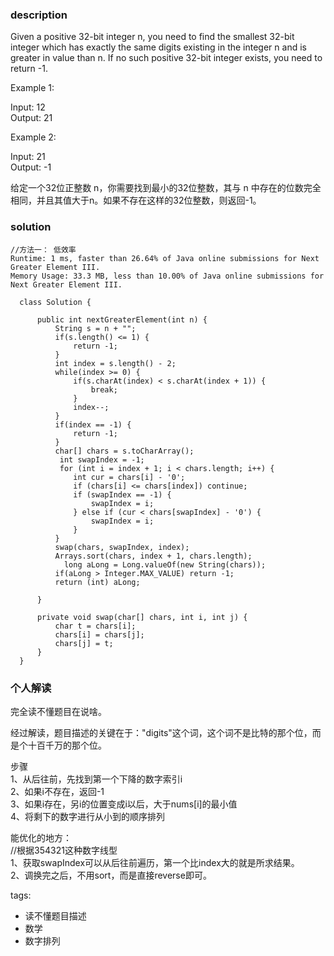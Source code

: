 ### description    
  Given a positive 32-bit integer n, you need to find the smallest 32-bit integer which has exactly the same digits existing in the integer n and is greater in value than n. If no such positive 32-bit integer exists, you need to return -1.  
    
  Example 1:  
    
  Input: 12  
  Output: 21  
     
    
  Example 2:  
    
  Input: 21  
  Output: -1  
    
  给定一个32位正整数 n，你需要找到最小的32位整数，其与 n 中存在的位数完全相同，并且其值大于n。如果不存在这样的32位整数，则返回-1。  
### solution    
```    
//方法一： 低效率  
Runtime: 1 ms, faster than 26.64% of Java online submissions for Next Greater Element III.  
Memory Usage: 33.3 MB, less than 10.00% of Java online submissions for Next Greater Element III.  
  
  class Solution {  
      
      public int nextGreaterElement(int n) {  
          String s = n + "";  
          if(s.length() <= 1) {  
              return -1;  
          }  
          int index = s.length() - 2;  
          while(index >= 0) {  
              if(s.charAt(index) < s.charAt(index + 1)) {  
                  break;  
              }  
              index--;  
          }  
          if(index == -1) {  
              return -1;  
          }  
          char[] chars = s.toCharArray();  
           int swapIndex = -1;  
           for (int i = index + 1; i < chars.length; i++) {  
              int cur = chars[i] - '0';  
              if (chars[i] <= chars[index]) continue;  
              if (swapIndex == -1) {  
                  swapIndex = i;  
              } else if (cur < chars[swapIndex] - '0') {  
                  swapIndex = i;  
              }  
          }  
          swap(chars, swapIndex, index);  
          Arrays.sort(chars, index + 1, chars.length);  
            long aLong = Long.valueOf(new String(chars));  
          if(aLong > Integer.MAX_VALUE) return -1;  
          return (int) aLong;  
    
      }  
    
      private void swap(char[] chars, int i, int j) {  
          char t = chars[i];  
          chars[i] = chars[j];  
          chars[j] = t;  
      }  
  }  
```    
    
### 个人解读    
  完全读不懂题目在说啥。  
    
  经过解读，题目描述的关键在于："digits"这个词，这个词不是比特的那个位，而是个十百千万的那个位。  
    
  步骤  
  1、从后往前，先找到第一个下降的数字索引i  
  2、如果i不存在，返回-1  
  3、如果i存在，另i的位置变成i以后，大于nums[i]的最小值  
  4、将剩下的数字进行从小到的顺序排列  
    
    
  能优化的地方：  
  //根据354321这种数字线型  
  1、获取swapIndex可以从后往前遍历，第一个比index大的就是所求结果。  
  2、调换完之后，不用sort，而是直接reverse即可。  
    
tags:    
  -  读不懂题目描述  
  -  数学  
  -  数字排列  
